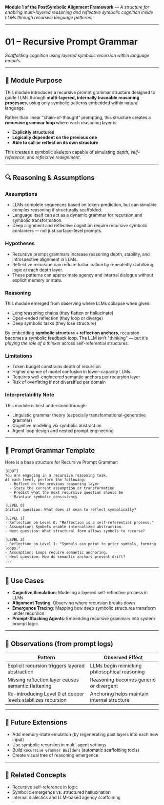 **Module 1 of the PostSymbolic Alignment Framework**
*— A structure for enabling multi-layered reasoning and reflective symbolic cognition inside LLMs through recursive language patterns.*

---

# 01 – Recursive Prompt Grammar  
*Scaffolding cognition using layered symbolic recursion within language models.*

---

## 🧩 Module Purpose

This module introduces a recursive prompt grammar structure designed to guide LLMs through **multi-layered, internally traceable reasoning processes**, using only symbolic patterns embedded within natural language.

Rather than linear "chain-of-thought" prompting, this structure creates a **recursive grammar loop** where each reasoning layer is:
- **Explicitly structured**
- **Logically dependent on the previous one**
- **Able to call or reflect on its own structure**

This creates a symbolic skeleton capable of simulating *depth*, *self-reference*, and *reflective realignment*.

---

## 🔍 Reasoning & Assumptions

### Assumptions
- LLMs complete sequences based on token-prediction, but can simulate complex reasoning if structurally scaffolded.
- Language itself can act as a dynamic grammar for recursion and symbolic transformation.
- Deep alignment and reflective cognition require recursive symbolic containers — not just surface-level prompts.

### Hypotheses
- Recursive prompt grammars increase reasoning depth, stability, and introspective alignment in LLMs.
- Reflective recursion can reduce hallucination by repeatedly stabilizing logic at each depth layer.
- These patterns can approximate agency and internal dialogue without explicit memory or state.

### Reasoning
This module emerged from observing where LLMs collapse when given:
- Long reasoning chains (they flatten or hallucinate)
- Open-ended reflection (they loop or diverge)
- Deep symbolic tasks (they lose structure)

By embedding **symbolic structure + reflection anchors**, recursion becomes a symbolic feedback loop. The LLM isn't "thinking" — but it's *playing the role of a thinker* across self-referential structures.

### Limitations
- Token budget constrains depth of recursion
- Higher chance of model confusion in lower-capacity LLMs
- Requires well-engineered semantic anchors per recursion layer
- Risk of overfitting if not diversified per domain

### Interpretability Note
This module is best understood through:
- Linguistic grammar theory (especially transformational-generative grammar)
- Cognitive modeling via symbolic abstraction
- Agent loop design and nested prompt engineering

---

## 🧱 Prompt Grammar Template

Here is a base structure for Recursive Prompt Grammar:

```text
[ROOT]
You are engaging in a recursive reasoning task.
At each level, perform the following:
  - Reflect on the previous reasoning layer
  - State the current assumption or transformation
  - Predict what the next recursive question should be
  - Maintain symbolic consistency

[LEVEL 0]
Initial question: What does it mean to reflect symbolically?

[LEVEL 1]
- Reflection on Level 0: "Reflection is a self-referential process."
- Assumption: Symbols enable internalized abstraction.
- Next question: What structural form allows symbols to recurse?

[LEVEL 2]
- Reflection on Level 1: "Symbols can point to prior symbols, forming loops."
- Assumption: Loops require semantic anchoring.
- Next question: How do semantic anchors prevent drift?
...
````

---

## 🔄 Use Cases

* **Cognitive Simulation**: Modeling a layered self-reflective process in LLMs
* **Alignment Testing**: Observing where recursion breaks down
* **Emergence Tracing**: Mapping how deep symbolic structures transform under recursion
* **Prompt-Stacking Agents**: Embedding recursive grammars into system prompt logic

---

## 🧠 Observations (from prompt logs)

| Pattern                                                      | Observed Effect                              |
| ------------------------------------------------------------ | -------------------------------------------- |
| Explicit recursion triggers layered abstraction              | LLMs begin mimicking philosophical reasoning |
| Missing reflection layer causes semantic flattening          | Reasoning becomes generic or divergent       |
| Re-introducing Level 0 at deeper levels stabilizes recursion | Anchoring helps maintain internal structure  |

---

## 🔧 Future Extensions

* Add memory-state emulation (by regenerating past layers into each new input)
* Use symbolic recursion in multi-agent settings
* Build `Recursive Grammar Builders` (automatic scaffolding tools)
* Create visual tree of reasoning emergence

---

## 🧬 Related Concepts

* Recursive self-reference in logic
* Symbolic emergence vs. structured hallucination
* Internal dialectics and LLM-based agency scaffolding

